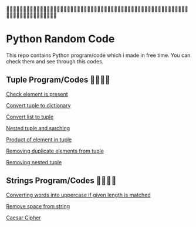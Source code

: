 👨‍💻🧬👨‍💻🧬👨‍💻🧬👨‍💻🧬👨‍💻🧬👨‍💻🧬👨‍💻🧬👨‍💻🧬👨‍💻🧬👨‍💻🧬👨‍💻🧬👨‍💻🧬👨‍💻🧬👨‍💻🧬👨‍💻🧬👨‍💻🧬👨‍💻🧬👨‍💻🧬👨‍💻🧬👨‍💻🧬👨‍💻🧬👨‍💻🧬👨‍💻🧬
# Python Random Code

This repo contains Python program/code which i made in free time. You can check them and see through this codes.


## Tuple Program/Codes 👨‍💻👩‍💻

[Check element is present](https://github.com/LemonShot/PythonRandonCodes/blob/main/Tuple%20Programs/check%20element%20is%20present.py)

[Convert tuple to dictionary](https://github.com/LemonShot/PythonRandonCodes/blob/main/Tuple%20Programs/convert%20tuple%20to%20dictionary.py)

[Convert list to tuple](https://github.com/LemonShot/PythonRandonCodes/blob/main/Tuple%20Programs/list%20to%20tuple.py)

[Nested tuple and sarching](https://https://github.com/LemonShot/PythonRandonCodes/blob/main/Tuple%20Programs/nested%20tuple%20and%20seraching.py)

[Product of element in tuple](https://https://github.com/LemonShot/PythonRandonCodes/blob/main/Tuple%20Programs/product%20of%20element%20in%20tuple.py)

[Removing duplicate elements from tuple](https://github.com/LemonShot/PythonRandonCodes/blob/main/Tuple%20Programs/q1_duplicate.py)

[Removing nested tuple](https://github.com/LemonShot/PythonRandonCodes/blob/main/Tuple%20Programs/removing%20nested%20tuple%20from%20tuple.py)



## Strings Program/Codes 👨‍💻👩‍💻

[Converting words into uppercase if given length is matched](https://github.com/LemonShot/PythonRandonCodes/blob/main/string/converting%20words%20into%20uppercase%20if%20given%20length%20is%20matched.py)

[Remove space from string](https://github.com/LemonShot/PythonRandonCodes/blob/main/string/remove%20space%20from%20string.py)

[Caesar Cipher](https://github.com/LemonShot/PythonRandonCodes/blob/main/string/ceaser%20cypher.py)



  
